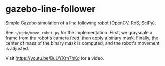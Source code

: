 # gazebo-line-follower
Simple Gazebo simulation of a line following robot (OpenCV, RoS, SciPy).

See `~/node/move_robot.py` for the implementation. First, we grayscale a frame from the robot's camera feed, then apply a binary mask. Finally, the center of mass of the binary mask is computed, and the robot's movement is adjusted.

Visit https://youtu.be/BuUYXrn7hKo for a video.

